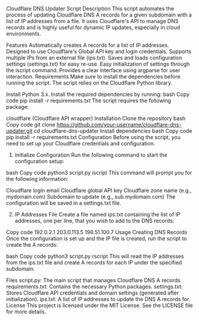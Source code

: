 Cloudflare DNS Updater Script
Description
This script automates the process of updating Cloudflare DNS A records for a given subdomain with a list of IP addresses from a file. It uses Cloudflare's API to manage DNS records and is highly useful for dynamic IP updates, especially in cloud environments.

Features
Automatically creates A records for a list of IP addresses.
Designed to use Cloudflare's Global API key and login credentials.
Supports multiple IPs from an external file (ips.txt).
Saves and loads configuration settings (settings.txt) for easy re-use.
Easy initialization of settings through the iscript command.
Provides a clear interface using argparse for user interaction.
Requirements
Make sure to install the dependencies before running the script. The script relies on the Cloudflare Python library.

Install Python 3.x.
Install the required dependencies by running:
bash
Copy code
pip install -r requirements.txt
The script requires the following package:

cloudflare (Cloudflare API wrapper)
Installation
Clone the repository
bash
Copy code
git clone https://github.com/your-username/cloudflare-dns-updater.git
cd cloudflare-dns-updater
Install dependencies
bash
Copy code
pip install -r requirements.txt
Configuration
Before using the script, you need to set up your Cloudflare credentials and configuration.

1. Initialize Configuration
Run the following command to start the configuration setup:

bash
Copy code
python3 script.py iscript
This command will prompt you for the following information:

Cloudflare login email
Cloudflare global API key
Cloudflare zone name (e.g., mydomain.com)
Subdomain to update (e.g., sub.mydomain.com)
The configuration will be saved in a settings.txt file.

2. IP Addresses File
Create a file named ips.txt containing the list of IP addresses, one per line, that you wish to add to the DNS records:

Copy code
192.0.2.1
203.0.113.5
198.51.100.7
Usage
Creating DNS Records
Once the configuration is set up and the IP file is created, run the script to create the A records:

bash
Copy code
python3 script.py rscript
This will read the IP addresses from the ips.txt file and create A records for each IP under the specified subdomain.

Files
script.py: The main script that manages Cloudflare DNS A records.
requirements.txt: Contains the necessary Python packages.
settings.txt: Stores Cloudflare API credentials and domain settings (generated after initialization).
ips.txt: A list of IP addresses to update the DNS A records for.
License
This project is licensed under the MIT License. See the LICENSE file for more details.
